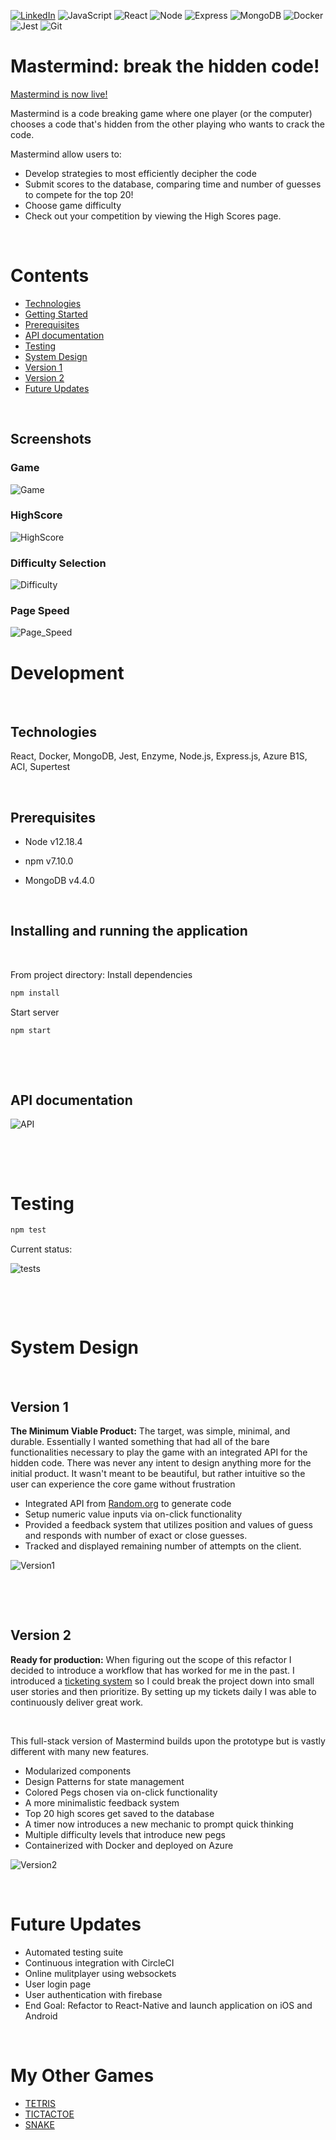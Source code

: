 [![LinkedIn][linkedin-shield]][linkedin-url]
![JavaScript](https://img.shields.io/badge/JavaScript%20-%23323330.svg?&style=flat-square&logo=javascript&logoColor=%23F7DF1E)
![React](https://img.shields.io/badge/React%20-%2320232a.svg?&style=flat-square&logo=react&logoColor=%2361DAFB)
![Node](https://img.shields.io/badge/Node.js%20-%2343853D.svg?&style=flat-square&logo=node.js&logoColor=white)
![Express](https://img.shields.io/badge/Express%20-%23404d59.svg?&style=flat-square)
![MongoDB](https://img.shields.io/badge/MongoDB-%234ea94b.svg?&style=flat-square&logo=mongodb&logoColor=white)
![Docker](https://camo.githubusercontent.com/bbd68a3c0f4ee784672cdf8aeffe920f7870961711eecc0c5936e4dc51cd1c05/68747470733a2f2f696d672e736869656c64732e696f2f62616467652f446f636b65722532302d2532333234393645442e7376673f267374796c653d666c61742d737175617265266c6f676f3d646f636b6572266c6f676f436f6c6f723d7768697465)
![Jest](https://img.shields.io/badge/Jest%20-%23C21325.svg?&style=flat-square&logo=Jest&logoColor=white)
![Git](https://img.shields.io/badge/Git%20-%23F05033.svg?&style=flat-square&logo=git&logoColor=white)
# Mastermind: break the hidden code!

[Mastermind is now live!](https://mastermindbuild.azurewebsites.net/)

Mastermind is a code breaking game where one player (or the computer) chooses a code that's hidden from the other playing who wants to crack the code.



Mastermind allow users to:
- Develop strategies to most efficiently decipher the code
- Submit scores to the database, comparing time and number of guesses to compete for the top 20!
- Choose game difficulty
- Check out your competition by viewing the High Scores page.

<p>&nbsp;</p>

# Contents
- [Technologies](#Technologies)
- [Getting Started](#Development)
- [Prerequisites](#Prerequisites)
- [API documentation](#api-documentaton)
- [Testing](#Testing)
- [System Design](#System-Design)
- [Version 1](#Version-1)
- [Version 2](#Version-2)
- [Future Updates](#Future-Updates)

<p>&nbsp;</p>

## Screenshots
### Game
![Game](screenshots/game.png)


### HighScore
![HighScore](screenshots/highscores.png)


### Difficulty Selection
![Difficulty](screenshots/difficultyselection.png)


### Page Speed
![Page_Speed](screenshots/pagespeeds.png)


# Development
<p>&nbsp;</p>

## Technologies
React, Docker, MongoDB, Jest, Enzyme, Node.js, Express.js, Azure B1S, ACI, Supertest

<p>&nbsp;</p>

## Prerequisites


- Node v12.18.4

- npm v7.10.0

- MongoDB v4.4.0

<p>&nbsp;</p>


## Installing and running the application
<p>&nbsp;</p>


From project directory:
Install dependencies
```sh
npm install
```

Start server
```sh
npm start
```

<p>&nbsp;</p><p>&nbsp;</p>


## API documentation

![API](screenshots/APIDocumentation.png)


<p>&nbsp;</p><p>&nbsp;</p>

# Testing
```sh
npm test
```

Current status:

<p> </p>

![tests](screenshots/testing.png)


<p>&nbsp;</p><p>&nbsp;</p>

# System Design

<p>&nbsp;</p>

## Version 1

**The Minimum Viable Product:**
The target, was simple, minimal, and durable. Essentially I wanted something that had all of the bare functionalities necessary to play the game with an integrated API for the hidden code. There was never any intent to design anything more for the initial product. It wasn't meant to be beautiful, but rather intuitive so the user can experience the core game without frustration
- Integrated API from [Random.org](https://www.random.org/) to generate code
- Setup numeric value inputs via on-click functionality
- Provided a feedback system that utilizes position and values of guess and responds with number of exact or close guesses.
- Tracked and displayed remaining number of attempts on the client.


![Version1](screenshots/V1Logic.png)

<p>&nbsp;</p><p>&nbsp;</p>

## Version 2

**Ready for production:**
When figuring out the scope of this refactor I decided to introduce a workflow that has worked for me in the past. I introduced a [ticketing system](https://trello.com/b/w2M2GfG9/mastermind-project) so I could break the project down into small user stories and then prioritize. By setting up my tickets daily I was able to continuously deliver great work.

<p>&nbsp;</p>
This full-stack version of Mastermind builds upon the prototype but is vastly different with many new features.

- Modularized components
- Design Patterns for state management
- Colored Pegs chosen via on-click functionality
- A more minimalistic feedback system
- Top 20 high scores get saved to the database
- A timer now introduces a new mechanic to prompt quick thinking
- Multiple difficulty levels that introduce new pegs
- Containerized with Docker and deployed on Azure


![Version2](screenshots/V2Logic.png)

<p>&nbsp;</p>

# Future Updates
-  Automated testing suite
-  Continuous integration with CircleCI
-  Online mulitplayer using websockets
-  User login page
-  User authentication with firebase
-  End Goal: Refactor to React-Native and launch application on iOS and Android

<p>&nbsp;</p>

# My Other Games

  - [TETRIS](https://github.com/coffeesnakes/tetris_JS "Tetris")
  - [TICTACTOE](https://github.com/coffeesnakes/tictactoeJS "Tic-Tac-Toe")
  - [SNAKE](https://github.com/coffeesnakes/snekGame "Snake")


[linkedin-shield]: https://img.shields.io/badge/-LinkedIn-black.svg?style=for-the-badge&logo=linkedin&colorB=555
[linkedin-url]: https://www.linkedin.com/in/coffeesnakes/